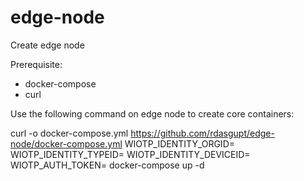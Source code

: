 # edge-node
Create edge node

Prerequisite:
- docker-compose
- curl


Use the following command on edge node to create core containers:

curl -o docker-compose.yml https://github.com/rdasgupt/edge-node/docker-compose.yml
WIOTP_IDENTITY_ORGID=<orgid> WIOTP_IDENTITY_TYPEID=<gwtype> WIOTP_IDENTITY_DEVICEID=<gwid> WIOTP_AUTH_TOKEN=<gwtoken> docker-compose up -d


